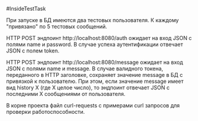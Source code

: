 #InsideTestTask

При запуске в БД имеются два тестовых пользователя. К каждому "привязано" по 5 тестовых сообщений.

HTTP POST эндпоинт http://localhost:8080/auth ожидает на вход JSON с полями name и password. В случае успеха аутентификации отвечает JSON с полем token.

HTTP POST эндпоинт http://localhost:8080/message ожидает на вход JSON с полями name и message. В случае валидного токена, переданного в HTTP заголовке, сохраняет значение message в БД с привязкой к пользователю. При этом, если значение message имеет вид history X (где X целое число), то эндпоинт отвечает JSON с последними X сообщениями от пользователя.

В корне проекта файл curl-requests с примерами curl запросов для проверки работоспособности.
